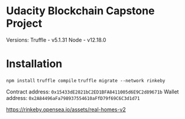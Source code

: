 # Udacity Blockchain Capstone Project

Versions:
Truffle - v5.1.31
Node - v12.18.0

# Installation
`npm install`
`truffle compile`
`truffle migrate --network rinkeby`

Contract address: `0x15433dE2821bC2ED1BFA8411005d6E9C2d89671b`
Wallet address: `0x2A84496aFa798937554610aFfD79f69C6C3d1d71`

https://rinkeby.opensea.io/assets/real-homes-v2
